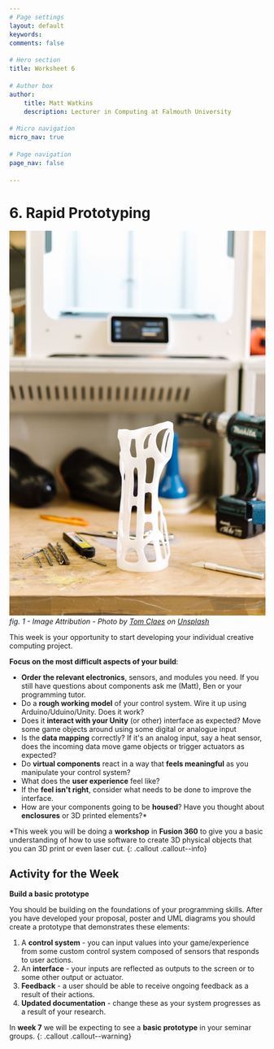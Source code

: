 ```yaml
---
# Page settings
layout: default
keywords:
comments: false

# Hero section
title: Worksheet 6

# Author box
author:
    title: Matt Watkins
    description: Lecturer in Computing at Falmouth University

# Micro navigation
micro_nav: true

# Page navigation
page_nav: false

---
```


# 6. Rapid Prototyping

![Prototype banner](images/prototype.jpg)
*fig. 1 - Image Attribution - Photo by [Tom Claes](https://unsplash.com/@tomspentys?utm_source=unsplash&utm_medium=referral&utm_content=creditCopyText) on [Unsplash](https://unsplash.com/@tomspentys?utm_source=unsplash&utm_medium=referral&utm_content=creditCopyText)*

This week is your opportunity to start developing your individual creative computing project.

**Focus on the most difficult aspects of your build**:

-  **Order the relevant electronics**, sensors, and modules you need. If you still have questions about components ask me (Matt), Ben or your programming tutor.
-   Do a **rough working model** of your control system. Wire it up using Arduino/Uduino/Unity. Does it work?
-   Does it **interact with your Unity** (or other) interface as expected? Move some game objects around using some digital or analogue input
-   Is the **data mapping** correctly? If it's an analog input, say a heat sensor, does the incoming data move game objects or trigger actuators as expected?
-   Do **virtual components** react in a way that **feels meaningful** as you manipulate your control system?
-   What does the **user experience** feel like?
-   If the **feel isn't right**, consider what needs to be done to improve the interface.
-  How are your components going to be **housed**? Have you thought about **enclosures** or 3D printed elements?*

*This week you will be doing a **workshop** in **Fusion 360** to give you a basic understanding of how to use software to create 3D physical objects that you can 3D print or even laser cut.
{: .callout .callout--info}


## Activity for the Week

 
**Build a basic prototype**

You should be building on the foundations of your programming skills. After you have developed your proposal, poster and UML diagrams you should create a prototype that demonstrates these elements:

1.  A **control system** - you can input values into your game/experience from some custom control system composed of sensors that responds to user actions.
2.  An **interface** - your inputs are reflected as outputs to the screen or to some other output or actuator.
3.  **Feedback** - a user should be able to receive ongoing feedback as a result of their actions.
4.  **Updated documentation**  - change these as your system progresses as a result of your research.

In **week 7** we will be expecting to see a **basic prototype** in your seminar groups.
{: .callout .callout--warning}
<!--stackedit_data:
eyJoaXN0b3J5IjpbMjExOTE4MzQwOCwyODUwNTcxMjgsLTEzMT
YzMTM4MTYsMTI2OTkxNDA0NSw0NzQyNDc4OTgsLTU3NTAwMTkz
Ml19
-->